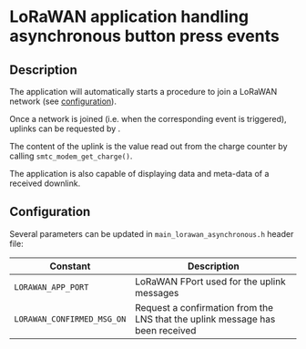 # LoRaWAN application handling asynchronous button press events

## Description

The application will automatically starts a procedure to join a LoRaWAN network (see [configuration](../../apps/common/lorawan_key_config.h)).

Once a network is joined (i.e. when the corresponding event is triggered), uplinks can be requested by .

The content of the uplink is the value read out from the charge counter by calling `smtc_modem_get_charge()`.

The application is also capable of displaying data and meta-data of a received downlink.

## Configuration

Several parameters can be updated in `main_lorawan_asynchronous.h` header file:

| Constant                   | Description                                                                   |
| -------------------------- | ----------------------------------------------------------------------------- |
| `LORAWAN_APP_PORT`         | LoRaWAN FPort used for the uplink messages                                    |
| `LORAWAN_CONFIRMED_MSG_ON` | Request a confirmation from the LNS that the uplink message has been received |
